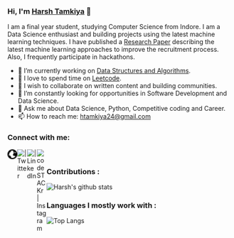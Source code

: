 ### Hi, I'm <a href='https://harsht24.github.io/'>Harsh Tamkiya</a> 👋

I am a final year student, studying Computer Science from Indore. I am a Data Science enthusiast and building projects using the latest machine learning techniques. I have published a <a href='http://www.jetir.org/view?paper=JETIR2006237'>Research Paper</a> describing the latest machine learning approaches to improve the recruitment process. Also, I frequently participate in hackathons.

* 🔭 I’m currently working on <a href='https://github.com/harsht24/Placement-Series-in-Java'>Data Structures and Algorithms</a>.
* 🎩 I love to spend time on <a href='https://leetcode.com/harsht24/'>Leetcode</a>.
* 👯 I wish to collaborate on written content and building communities.
* 🤔 I’m constantly looking for opportunities in Software Development and Data Science.
* 💬 Ask me about Data Science, Python, Competitive coding and Career.
* 📫 How to reach me: htamkiya24@gmail.com
### Connect with me:

<a href='https://harsht24.github.io/'><img align="left" alt="harsht24.github.io" width="22px" src="https://raw.githubusercontent.com/iconic/open-iconic/master/svg/globe.svg" /></a>
<a href='https://twitter.com/HarshTamkiya1'><img align="left" alt=" | Twitter" width="22px" src="https://cdn.jsdelivr.net/npm/simple-icons@v3/icons/twitter.svg" /></a>
<a href='#\https://www.linkedin.com/in/harsh-tamkiya/'><img align="left" alt=" | LinkedIn" width="22px" src="https://cdn.jsdelivr.net/npm/simple-icons@v3/icons/linkedin.svg"/></a>
<a href='https://www.instagram.com/10tamkiya_harsh/?igshid=z3j7ewhe1liq'><img align="left" alt="codeSTACKr | Instagram" width="22px" src="https://cdn.jsdelivr.net/npm/simple-icons@v3/icons/instagram.svg" /></a>

</br>

### Contributions : 

![Harsh's github stats](https://github-readme-stats.vercel.app/api?username=harsht24&theme=algolia&hide=stars,issues)


### Languages I mostly work with :  

![Top Langs](https://github-readme-stats.vercel.app/api/top-langs/?username=harsht24&layout=compact&hide=Tcl)




